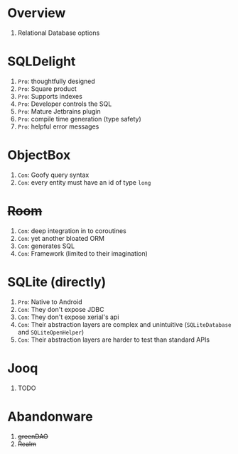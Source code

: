 # Overview
1. Relational Database options


# SQLDelight
1. `Pro`: thoughtfully designed
1. `Pro`: Square product
1. `Pro`: Supports indexes
1. `Pro`: Developer controls the SQL
1. `Pro`: Mature Jetbrains plugin
1. `Pro`: compile time generation (type safety)
1. `Pro`: helpful error messages


# ObjectBox
1. `Con`: Goofy query syntax
2. `Con`: every entity must have an id of type `long`


# ~~Room~~
1. `Con`: deep integration in to coroutines
1. `Con`: yet another bloated ORM
1. `Con`: generates SQL
1. `Con`: Framework (limited to their imagination)


# SQLite (directly)
1. `Pro`: Native to Android
1. `Con`: They don't expose JDBC
1. `Con`: They don't expose xerial's api
1. `Con`: Their abstraction layers are complex and unintuitive (`SQLiteDatabase` and `SQLiteOpenHelper`)
1. `Con`: Their abstraction layers are harder to test than standard APIs


# Jooq
1. TODO


# Abandonware
1. ~~greenDAO~~
1. ~~Realm~~
